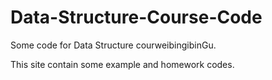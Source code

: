 # Data-Structure-Course-Code
Some code for Data Structure courweibingibinGu.

This site contain some example and homework codes.
